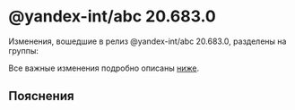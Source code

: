 # @yandex-int/abc 20.683.0

<!-- ЧЕЛОВЕЧЕСКОЕ ВСТУПЛЕНИЕ -->

Изменения, вошедшие в релиз @yandex-int/abc 20.683.0, разделены на группы:

Все важные изменения подробно описаны [ниже](#Пояснения).

## Пояснения

